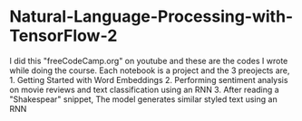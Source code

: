 # Natural-Language-Processing-with-TensorFlow-2
I did this "freeCodeCamp.org" on youtube and these are the codes I wrote while doing the course. Each notebook is a project and the 3 preojects are,  1. Getting Started with Word Embeddings 2. Performing sentiment analysis on movie reviews and text classification using an RNN 3. After reading a "Shakespear" snippet, The model generates similar styled text using an RNN

